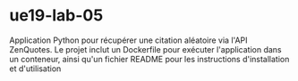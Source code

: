 # ue19-lab-05
Application Python pour récupérer une citation aléatoire via l'API ZenQuotes. Le projet inclut un Dockerfile pour exécuter l'application dans un conteneur, ainsi qu'un fichier README pour les instructions d'installation et d'utilisation
